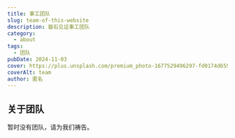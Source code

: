 ```yaml
---
title: 事工团队
slug: team-of-this-website
description: 磐石见证事工团队
category:
  - about
tags:
  - 团队
pubDate: 2024-11-03
cover: https://plus.unsplash.com/premium_photo-1677529496297-fd0174d65941?w=800&auto=format&fit=crop&q=60&ixlib=rb-4.0.3&ixid=M3wxMjA3fDB8MHxzZWFyY2h8NXx8dGVhbXxlbnwwfHwwfHx8MA%3D%3D
coverAlt: team
author: 匿名
---
```


## 关于团队

暂时没有团队，请为我们祷告。
